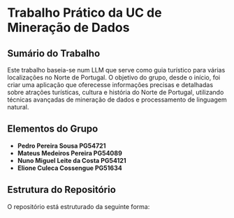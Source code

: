 # Trabalho Prático da UC de Mineração de Dados 

## Sumário do Trabalho
Este trabalho baseia-se num LLM que serve como guia turístico para várias localizações no Norte de Portugal. O objetivo do grupo, desde o início, foi criar uma aplicação que oferecesse informações precisas e detalhadas sobre atrações turísticas, cultura e história do Norte de Portugal, utilizando técnicas avançadas de mineração de dados e processamento de linguagem natural.

## Elementos do Grupo

- **Pedro Pereira Sousa PG54721**
- **Mateus Medeiros Pereira PG54089**
- **Nuno Miguel Leite da Costa PG54121**
- **Elione Culeca Cossengue PG51634**

## Estrutura do Repositório

O repositório está estruturado da seguinte forma:

